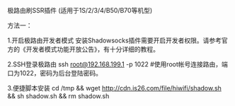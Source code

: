 极路由刷SSR插件 (适用于1S/2/3/4/B50/B70等机型)

方法一：

1.开启极路由开发者模式
安装Shadowsocks插件需要开启开发者权限。请参考官方的《开发者模式功能开放公告》，有十分详细的教程。

2.SSH登录极路由
ssh root@192.168.199.1 -p 1022 #使用root帐号连接路由，端口为1022，密码为后台登陆密码。

3.便捷脚本安装
cd /tmp && wget http://cdn.is26.com/file/hiwifi/shadow.sh && sh shadow.sh && rm shadow.sh
